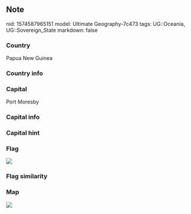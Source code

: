## Note
nid: 1574587965151
model: Ultimate Geography-7c473
tags: UG::Oceania, UG::Sovereign_State
markdown: false

### Country
Papua New Guinea

### Country info


### Capital
Port Moresby

### Capital info


### Capital hint


### Flag
<img src="ug-flag-papua_new_guinea.svg">

### Flag similarity


### Map
<img src="ug-map-papua_new_guinea.png">
